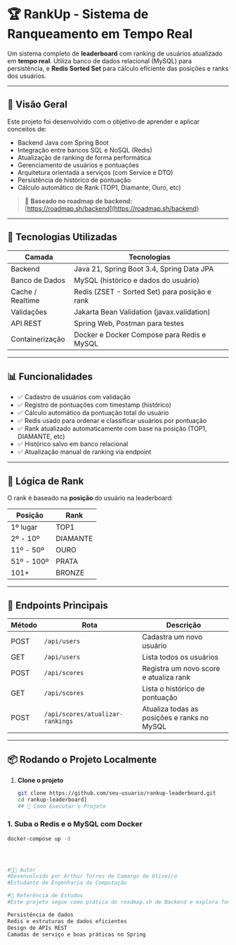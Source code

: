 # 🏆 RankUp - Sistema de Ranqueamento em Tempo Real

Um sistema completo de **leaderboard** com ranking de usuários atualizado em **tempo real**. Utiliza banco de dados relacional (MySQL) para persistência, e **Redis Sorted Set** para cálculo eficiente das posições e ranks dos usuários.

---

## 🚀 Visão Geral

Este projeto foi desenvolvido com o objetivo de aprender e aplicar conceitos de:

- Backend Java com Spring Boot
- Integração entre bancos SQL e NoSQL (Redis)
- Atualização de ranking de forma performática
- Gerenciamento de usuários e pontuações
- Arquitetura orientada a serviços (com Service e DTO)
- Persistência de histórico de pontuação
- Cálculo automático de Rank (TOP1, Diamante, Ouro, etc)

> 🔗 **Baseado no roadmap de backend:**  
> [https://roadmap.sh/backend](https://roadmap.sh/backend)

---

## 🧱 Tecnologias Utilizadas

| Camada       | Tecnologias                                               |
|--------------|-----------------------------------------------------------|
| Backend      | Java 21, Spring Boot 3.4, Spring Data JPA                 |
| Banco de Dados | MySQL (histórico e dados do usuário)                   |
| Cache / Realtime | Redis (ZSET - Sorted Set) para posição e rank         |
| Validações   | Jakarta Bean Validation (javax.validation)               |
| API REST     | Spring Web, Postman para testes                           |
| Containerização | Docker e Docker Compose para Redis e MySQL             |

---

## 📊 Funcionalidades

- ✅ Cadastro de usuários com validação
- ✅ Registro de pontuações com timestamp (histórico)
- ✅ Cálculo automático da pontuação total do usuário
- ✅ Redis usado para ordenar e classificar usuários por pontuação
- ✅ Rank atualizado automaticamente com base na posição (TOP1, DIAMANTE, etc)
- ✅ Histórico salvo em banco relacional
- ✅ Atualização manual de ranking via endpoint

---

## 🧠 Lógica de Rank

O rank é baseado na **posição** do usuário na leaderboard:

| Posição     | Rank       |
|-------------|------------|
| 1º lugar    | TOP1       |
| 2º - 10º    | DIAMANTE   |
| 11º - 50º   | OURO       |
| 51º - 100º  | PRATA      |
| 101+        | BRONZE     |

---

## 🔄 Endpoints Principais

| Método | Rota                                | Descrição                                     |
|--------|-------------------------------------|-----------------------------------------------|
| POST   | `/api/users`                        | Cadastra um novo usuário                      |
| GET    | `/api/users`                        | Lista todos os usuários                       |
| POST   | `/api/scores`                       | Registra um novo score e atualiza rank        |
| GET    | `/api/scores`                       | Lista o histórico de pontuação                |
| POST   | `/api/scores/atualizar-rankings`    | Atualiza todas as posições e ranks no MySQL   |

---

## 📦 Rodando o Projeto Localmente

1. **Clone o projeto**
   ```bash
   git clone https://github.com/seu-usuario/rankup-leaderboard.git
   cd rankup-leaderboard]
   ## 🚀 Como Executar o Projeto

### 1. Suba o Redis e o MySQL com Docker

```bash
docker-compose up -d




#👨‍💻 Autor
#Desenvolvido por Arthur Torres de Camargo de Oliveira
#Estudante de Engenharia da Computação

#🧭 Referência de Estudos
#Este projeto segue como prática do roadmap.sh de Backend e explora fundamentos de:

Persistência de dados
Redis e estruturas de dados eficientes
Design de APIs REST
Camadas de serviço e boas práticas no Spring


